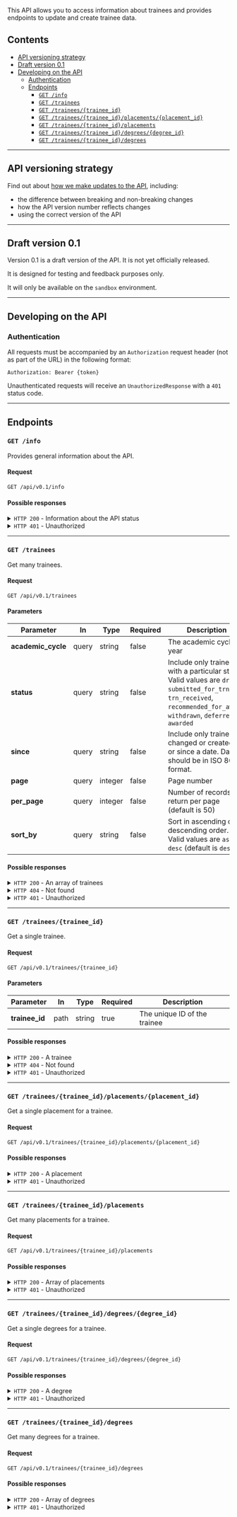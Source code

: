 This API allows you to access information about trainees and provides endpoints to update and create trainee data.

## Contents

- [API versioning strategy](#api-versioning-strategy)
- [Draft version 0.1](#draft-version-0-1)
- [Developing on the API](#developing-on-the-api)
    - [Authentication](#authentication)
    - [Endpoints](#endpoints)
        - [`GET /info`](#code-get-info-code)
        - [`GET /trainees`](#code-get-trainees-code)
        - [`GET /trainees/{trainee_id}`](#code-get-trainees-trainee_id-code)
        - [`GET /trainees/{trainee_id}/placements/{placement_id}`](#code-get-trainees-trainee_id-placements-placement_id-code)
        - [`GET /trainees/{trainee_id}/placements`](#code-get-trainees-trainee_id-placements-code)
        - [`GET /trainees/{trainee_id}/degrees/{degree_id}`](#code-get-trainees-trainee_id-degrees-degree_id-code)
        - [`GET /trainees/{trainee_id}/degrees`](#code-get-trainees-trainee_id-degrees-code)

---

## API versioning strategy

Find out about [how we make updates to the API](/api-docs#api-versioning-strategy), including:

- the difference between breaking and non-breaking changes
- how the API version number reflects changes
- using the correct version of the API

---

## Draft version 0.1

Version 0.1 is a draft version of the API. It is not yet officially released.

It is designed for testing and feedback purposes only.

It will only be available on the `sandbox` environment.

---

## Developing on the API

### Authentication

All requests must be accompanied by an `Authorization` request header (not as part of the URL) in the following format:

`Authorization: Bearer {token}`

Unauthenticated requests will receive an `UnauthorizedResponse` with a `401` status code.

---


## Endpoints

### `GET /info`

Provides general information about the API.

#### Request

`GET /api/v0.1/info`

#### Possible responses

<details class="govuk-details">
  <summary class="govuk-details__summary"><code>HTTP 200</code><span> - Information about the API status</span></summary>
  <div class="govuk-details__text">
    <pre>
    {
      "status": "ok"
    }
    </pre>
  </div>
</details>

<details class="govuk-details">
  <summary class="govuk-details__summary"><code>HTTP 401</code><span> - Unauthorized</span></summary>
  <div class="govuk-details__text">
    <pre>
    {
      "error": "Unauthorized"
    }
    </pre>
  </div>
</details>

---

### `GET /trainees`

Get many trainees.

#### Request

`GET /api/v0.1/trainees`

#### Parameters

| **Parameter**	| **In**	| **Type** | **Required** | **Description** |
| ------------- | ------- | -------- | ------------ | --------------- |
| **academic_cycle** | query | string | false | The academic cycle year |
| **status** | query | string | false | Include only trainees with a particular status. Valid values are `draft`, `submitted_for_trn`, `trn_received`, `recommended_for_award`, `withdrawn`, `deferred`, `awarded` |
| **since** | query | string | false | Include only trainees changed or created on or since a date. Dates should be in ISO 8601 format. |
| **page** | query | integer | false | Page number |
| **per_page** | query | integer | false | Number of records to return per page (default is 50) |
| **sort_by** | query | string | false | Sort in ascending or descending order. Valid values are `asc` or `desc` (default is `desc`) |

#### Possible responses

<details class="govuk-details">
  <summary class="govuk-details__summary"><code>HTTP 200</code><span> - An array of trainees</span></summary>
  <div class="govuk-details__text">
    <pre>
    {
      "data": [
        {
          "id": 194065,
          "trainee_id": "trainee-194065",
          "first_names": "Trainee",
          "last_name": "TraineeUser194065",
          "date_of_birth": "2000-01-01",
          "created_at": "2023-10-20T14:54:47.374Z",
          "updated_at": "2024-01-24T16:03:28.721Z",
          "email": "trainee_194065@example.com",
          "dttp_id": null,
          "middle_names": null,
          "training_route": "provider_led_postgrad",
          "sex": "female",
          "diversity_disclosure": "diversity_disclosed",
          "ethnic_group": "mixed_ethnic_group",
          "ethnic_background": "Another Mixed background",
          "additional_ethnic_background": null,
          "disability_disclosure": "no_disability",
          "course_subject_one": "primary teaching",
          "itt_start_date": "2023-09-04",
          "progress": {
            "personal_details": false,
            "contact_details": false,
            "degrees": false,
            "placements": false,
            "diversity": false,
            "course_details": false,
            "training_details": false,
            "trainee_start_status": false,
            "trainee_data": false,
            "schools": false,
            "funding": false,
            "iqts_country": false,
            "placement_details": false
          },
          "provider_id": 30,
          "outcome_date": null,
          "itt_end_date": "2023-10-17",
          "placement_assignment_dttp_id": null,
          "trn": "1940650",
          "submitted_for_trn_at": "2024-01-18T08:02:41.420Z",
          "state": "deferred",
          "withdraw_date": null,
          "withdraw_reasons_details": null,
          "defer_date": "2023-10-17",
          "slug": "weGjpBCn987jJSqMQxjhdv5Y",
          "recommended_for_award_at": null,
          "dttp_update_sha": null,
          "trainee_start_date": "2023-09-04",
          "reinstate_date": null,
          "dormancy_dttp_id": null,
          "lead_school_id": null,
          "employing_school_id": null,
          "apply_application_id": null,
          "course_min_age": 5,
          "course_max_age": 11,
          "course_subject_two": null,
          "course_subject_three": null,
          "awarded_at": null,
          "training_initiative": "no_initiative",
          "applying_for_bursary": false,
          "bursary_tier": null,
          "study_mode": "full_time",
          "ebacc": false,
          "region": null,
          "applying_for_scholarship": false,
          "course_education_phase": "primary",
          "applying_for_grant": false,
          "course_uuid": null,
          "lead_school_not_applicable": false,
          "employing_school_not_applicable": false,
          "submission_ready": true,
          "commencement_status": null,
          "discarded_at": null,
          "created_from_dttp": false,
          "hesa_id": "23100005710003282",
          "additional_dttp_data": null,
          "created_from_hesa": true,
          "hesa_updated_at": "2024-01-17T13:49:59.000Z",
          "course_allocation_subject_id": 21,
          "start_academic_cycle_id": 15,
          "end_academic_cycle_id": 15,
          "record_source": "hesa_collection",
          "hesa_trn_submission_id": 910,
          "iqts_country": null,
          "hesa_editable": false,
          "withdraw_reasons_dfe_details": null,
          "slug_sent_to_dqt_at": "2023-10-20T14:55:02.636Z",
          "placement_detail": null,
          "application_choice_id": 340774
        }
      ]
    }
    </pre>
  </div>
</details>

<details class="govuk-details">
  <summary class="govuk-details__summary"><code>HTTP 404</code><span> - Not found</span></summary>
  <div class="govuk-details__text">
    <pre>
    {
      "errors": [
        {
          "error": "NotFound",
          "message": "No trainees found"
        }
      ]
    }
    </pre>
  </div>
</details>

<details class="govuk-details">
  <summary class="govuk-details__summary"><code>HTTP 401</code><span> - Unauthorized</span></summary>
  <div class="govuk-details__text">
    <pre>
    {
      "error": "Unauthorized"
    }
    </pre>
  </div>
</details>

---

### `GET /trainees/{trainee_id}`

Get a single trainee.

#### Request

`GET /api/v0.1/trainees/{trainee_id}`

#### Parameters

| **Parameter**	| **In**	| **Type** | **Required** | **Description** |
| ------------- | ------- | -------- | ------------ | --------------- |
| **trainee_id** | path | string | true | The unique ID of the trainee |

#### Possible responses

<details class="govuk-details">
  <summary class="govuk-details__summary"><code>HTTP 200</code><span> - A trainee</span></summary>
  <div class="govuk-details__text">
    <pre>
    {
      "id": 194065,
      "trainee_id": "trainee-194065",
      "first_names": "Trainee",
      "last_name": "TraineeUser194065",
      "date_of_birth": "2000-01-01",
      "created_at": "2023-10-20T14:54:47.374Z",
      "updated_at": "2024-01-24T16:03:28.721Z",
      "email": "trainee_194065@example.com",
      "dttp_id": null,
      "middle_names": null,
      "training_route": "provider_led_postgrad",
      "sex": "female",
      "diversity_disclosure": "diversity_disclosed",
      "ethnic_group": "mixed_ethnic_group",
      "ethnic_background": "Another Mixed background",
      "additional_ethnic_background": null,
      "disability_disclosure": "no_disability",
      "course_subject_one": "primary teaching",
      "itt_start_date": "2023-09-04",
      "progress": {
        "personal_details": false,
        "contact_details": false,
        "degrees": false,
        "placements": false,
        "diversity": false,
        "course_details": false,
        "training_details": false,
        "trainee_start_status": false,
        "trainee_data": false,
        "schools": false,
        "funding": false,
        "iqts_country": false,
        "placement_details": false
      },
      "provider_id": 30,
      "outcome_date": null,
      "itt_end_date": "2023-10-17",
      "placement_assignment_dttp_id": null,
      "trn": "1940650",
      "submitted_for_trn_at": "2024-01-18T08:02:41.420Z",
      "state": "deferred",
      "withdraw_date": null,
      "withdraw_reasons_details": null,
      "defer_date": "2023-10-17",
      "slug": "cgKjpJCn259jJEqMbxjydv2Y",
      "recommended_for_award_at": null,
      "dttp_update_sha": null,
      "trainee_start_date": "2023-09-04",
      "reinstate_date": null,
      "dormancy_dttp_id": null,
      "lead_school_id": null,
      "employing_school_id": null,
      "apply_application_id": null,
      "course_min_age": 5,
      "course_max_age": 11,
      "course_subject_two": null,
      "course_subject_three": null,
      "awarded_at": null,
      "training_initiative": "no_initiative",
      "applying_for_bursary": false,
      "bursary_tier": null,
      "study_mode": "full_time",
      "ebacc": false,
      "region": null,
      "applying_for_scholarship": false,
      "course_education_phase": "primary",
      "applying_for_grant": false,
      "course_uuid": null,
      "lead_school_not_applicable": false,
      "employing_school_not_applicable": false,
      "submission_ready": true,
      "commencement_status": null,
      "discarded_at": null,
      "created_from_dttp": false,
      "hesa_id": "23100005710003282",
      "additional_dttp_data": null,
      "created_from_hesa": true,
      "hesa_updated_at": "2024-01-17T13:49:59.000Z",
      "course_allocation_subject_id": 21,
      "start_academic_cycle_id": 15,
      "end_academic_cycle_id": 15,
      "record_source": "hesa_collection",
      "hesa_trn_submission_id": 910,
      "iqts_country": null,
      "hesa_editable": false,
      "withdraw_reasons_dfe_details": null,
      "slug_sent_to_dqt_at": "2023-10-20T14:55:02.636Z",
      "placement_detail": null,
      "application_choice_id": 340774,
      "placements": [
        {
          "id": 270180,
          "trainee_id": 194065,
          "school_id": 26214,
          "urn": null,
          "name": null,
          "address": null,
          "postcode": null,
          "created_at": "2024-01-18T08:02:42.672Z",
          "updated_at": "2024-01-18T08:02:42.672Z",
          "slug": "SRsRAS4LfwZZXvSX7aAfNUm8"
        }
      ],
      "degrees": [
        {
          "id": 499040,
          "locale_code": "uk",
          "uk_degree": "Bachelor of Arts",
          "non_uk_degree": null,
          "trainee_id": 194065,
          "created_at": "2024-01-18T08:02:41.955Z",
          "updated_at": "2024-01-18T08:02:41.955Z",
          "subject": "Childhood studies",
          "institution": "University of Bristol",
          "graduation_year": 2022,
          "grade": "Upper second-class honours (2:1)",
          "country": null,
          "other_grade": null,
          "slug": "A9phsAcP3hDFMhx19qVGhtjL",
          "dttp_id": null,
          "institution_uuid": "0271f34a-2887-e711-80d8-005056ac45bb",
          "uk_degree_uuid": "db695652-c197-e711-80d8-005056ac45bb",
          "subject_uuid": "bf8170f0-5dce-e911-a985-000d3ab79618",
          "grade_uuid": "e2fe18d4-8655-47cf-ab1a-8c3e0b0f078f"
        }
      ]
    }
    </pre>
  </div>
</details>

<details class="govuk-details">
  <summary class="govuk-details__summary"><code>HTTP 404</code><span> - Not found</span></summary>
  <div class="govuk-details__text">
    <pre>
    {
      "errors": [
        {
          "error": "NotFound",
          "message": "Trainee(s) not found"
        }
      ]
    }
    </pre>
  </div>
</details>

<details class="govuk-details">
  <summary class="govuk-details__summary"><code>HTTP 401</code><span> - Unauthorized</span></summary>
  <div class="govuk-details__text">
    <pre>
    {
      "error": "Unauthorized"
    }
    </pre>
  </div>
</details>

---

### `GET /trainees/{trainee_id}/placements/{placement_id}`

Get a single placement for a trainee.

#### Request

`GET /api/v0.1/trainees/{trainee_id}/placements/{placement_id}`

#### Possible responses

<details class="govuk-details">
  <summary class="govuk-details__summary"><code>HTTP 200</code><span> - A placement</span></summary>
  <div class="govuk-details__text">
    <pre>
    </pre>
  </div>
</details>

<details class="govuk-details">
  <summary class="govuk-details__summary"><code>HTTP 401</code><span> - Unauthorized</span></summary>
  <div class="govuk-details__text">
    <pre>
    {
      "error": "Unauthorized"
    }
    </pre>
  </div>
</details>


---

### `GET /trainees/{trainee_id}/placements`

Get many placements for a trainee.

#### Request

`GET /api/v0.1/trainees/{trainee_id}/placements`

#### Possible responses

<details class="govuk-details">
  <summary class="govuk-details__summary"><code>HTTP 200</code><span> - Array of placements</span></summary>
  <div class="govuk-details__text">
    <pre>
    </pre>
  </div>
</details>

<details class="govuk-details">
  <summary class="govuk-details__summary"><code>HTTP 401</code><span> - Unauthorized</span></summary>
  <div class="govuk-details__text">
    <pre>
    {
      "error": "Unauthorized"
    }
    </pre>
  </div>
</details>

---

### `GET /trainees/{trainee_id}/degrees/{degree_id}`

Get a single degrees for a trainee.

#### Request

`GET /api/v0.1/trainees/{trainee_id}/degrees/{degree_id}`

#### Possible responses

<details class="govuk-details">
  <summary class="govuk-details__summary"><code>HTTP 200</code><span> - A degree</span></summary>
  <div class="govuk-details__text">
    <pre>
    </pre>
  </div>
</details>

<details class="govuk-details">
  <summary class="govuk-details__summary"><code>HTTP 401</code><span> - Unauthorized</span></summary>
  <div class="govuk-details__text">
    <pre>
    {
      "error": "Unauthorized"
    }
    </pre>
  </div>
</details>

---

### `GET /trainees/{trainee_id}/degrees`

Get many degrees for a trainee.

#### Request

`GET /api/v0.1/trainees/{trainee_id}/degrees`

#### Possible responses

<details class="govuk-details">
  <summary class="govuk-details__summary"><code>HTTP 200</code><span> - Array of degrees</span></summary>
  <div class="govuk-details__text">
    <pre>
    </pre>
  </div>
</details>

<details class="govuk-details">
  <summary class="govuk-details__summary"><code>HTTP 401</code><span> - Unauthorized</span></summary>
  <div class="govuk-details__text">
    <pre>
    {
      "error": "Unauthorized"
    }
    </pre>
  </div>
</details>